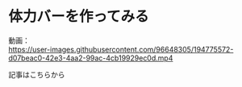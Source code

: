 # 体力バーを作ってみる
動画：  
https://user-images.githubusercontent.com/96648305/194775572-d07beac0-42e3-4aa2-99ac-4cb19929ec0d.mp4  

記事はこちらから  

